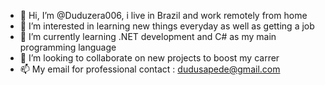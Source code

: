 - 👋 Hi, I’m @Duduzera006, i live in Brazil and work remotely from home
- 👀 I’m interested in learning new things everyday as well as getting a job
- 🌱 I’m currently learning .NET development and C# as my main programming language
- 💞️ I’m looking to collaborate on new projects to boost my carrer
- 📫 My email for professional contact : dudusapede@gmail.com


<!---
Duduzera006/Duduzera006 is a ✨ special ✨ repository because its `README.md` (this file) appears on your GitHub profile.
You can click the Preview link to take a look at your changes.
--->
